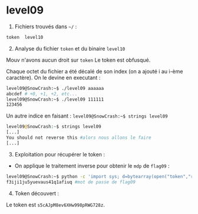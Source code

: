 # level09

1. Fichiers trouvés dans `~/` :

```bash
token  level10
```

2) Analyse du fichier `token` et du binaire `level10`

Mouv n'avons aucun droit sur `token`
Le token est obfusqué. 

Chaque octet du fichier a été décalé de son index (on a ajouté i au i-ème caractère). On le devine en executant :
```bash
level09@SnowCrash:~$ ./level09 aaaaaa
abcdef # +0, +1, +2, etc...
level09@SnowCrash:~$ ./level09 111111
123456
```
Un autre indice en faisant : `level09@SnowCrash:~$ strings level09`
```php
level09@SnowCrash:~$ strings level09
[...]
You should not reverse this #alors nous allons le faire
[...]
```

3) Exploitation pour récupérer le token :

* On applique le traitement inverse pour obtenir le `mdp` de `flag09` :

```bash
level09@SnowCrash:~$ python -c 'import sys; d=bytearray(open("token","rb").read()); sys.stdout.write("".join(chr((b-i)&0xff) for i,b in enumerate(d)))'
f3iji1ju5yuevaus41q1afiuq #mot de passe de flag09
```

4) Token découvert :

Le token est `s5cAJpM8ev6XHw998pRWG728z`.
